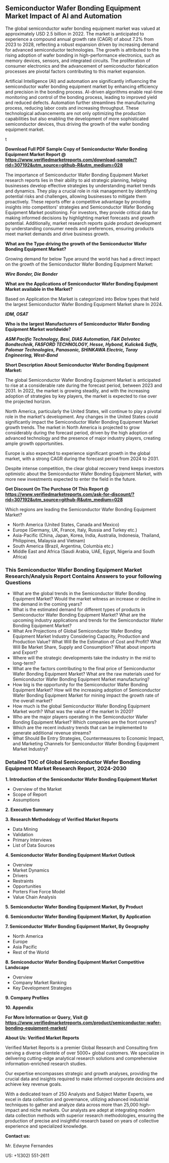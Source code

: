 <h2>Semiconductor Wafer Bonding Equipment Market Impact of AI and Automation</h2><p>The global semiconductor wafer bonding equipment market was valued at approximately USD 2.5 billion in 2022. The market is anticipated to experience a compound annual growth rate (CAGR) of about 7.2% from 2023 to 2028, reflecting a robust expansion driven by increasing demand for advanced semiconductor technologies. The growth is attributed to the rising adoption of wafer bonding in high-performance electronics, such as memory devices, sensors, and integrated circuits. The proliferation of consumer electronics and the advancement of semiconductor fabrication processes are pivotal factors contributing to this market expansion.</p><p>Artificial Intelligence (AI) and automation are significantly influencing the semiconductor wafer bonding equipment market by enhancing efficiency and precision in the bonding process. AI-driven algorithms enable real-time monitoring and control of the bonding process, leading to improved yield and reduced defects. Automation further streamlines the manufacturing process, reducing labor costs and increasing throughput. These technological advancements are not only optimizing the production capabilities but also enabling the development of more sophisticated semiconductor devices, thus driving the growth of the wafer bonding equipment market.</p>t</p><p id="" class=""><strong>Download Full PDF Sample Copy of Semiconductor Wafer Bonding Equipment Market Report @ <a href="https://www.verifiedmarketreports.com/download-sample/?rid=307192&utm_source=github-R&utm_medium=028" target="_blank">https://www.verifiedmarketreports.com/download-sample/?rid=307192&utm_source=github-R&utm_medium=028</a></strong></p><p>The importance of&nbsp;Semiconductor Wafer Bonding Equipment Market research reports lies in their ability to aid strategic planning, helping businesses develop effective strategies by understanding market trends and dynamics. They play a crucial role in risk management by identifying potential risks and challenges, allowing businesses to mitigate them proactively. These reports offer a competitive advantage by providing insights into competitors' strategies and Semiconductor Wafer Bonding Equipment Market positioning. For investors, they provide critical data for making informed decisions by highlighting market forecasts and growth potential. Additionally, market research reports guide product development by understanding consumer needs and preferences, ensuring products meet market demands and drive business growth.</p><p><strong>What are the&nbsp;Type driving the growth of the Semiconductor Wafer Bonding Equipment Market?</strong></p><p id="" class="">Growing demand for below Type around the world has had a direct impact on the growth of the Semiconductor Wafer Bonding Equipment Market:</p><em><strong>Wire Bonder, Die Bonder</strong></em></p><strong>What are the&nbsp;Applications&nbsp;of Semiconductor Wafer Bonding Equipment Market available in the Market?</strong></p><p id="" class="">Based on Application the Market is categorized into Below types that held the largest Semiconductor Wafer Bonding Equipment Market share In 2024.</p><em><strong>IDM, OSAT</strong></em></p><strong>Who is the largest Manufacturers of Semiconductor Wafer Bonding Equipment Market worldwide?</strong></p><p><em><strong>ASM Pacific Technology, Besi, DIAS Automation, F&K Delvotec Bondtechnik, FASFORD TECHNOLOGY, Hesse, Hybond, Kulicke& Soffa, Palomar Technologies, Panasonic, SHINKAWA Electric, Toray Engineering, West-Bond</strong></em></p><p id="" class=""><strong>Short Description About Semiconductor Wafer Bonding Equipment Market:</strong></p><p>The global Semiconductor Wafer Bonding Equipment Market is anticipated to rise at a considerable rate during the forecast period, between 2023 and 2031. In 2022, the market is growing steadily, and with the increasing adoption of strategies by key players, the market is expected to rise over the projected horizon.</p><p>North America, particularly the United States, will continue to play a pivotal role in the market's development. Any changes in the United States could significantly impact the Semiconductor Wafer Bonding Equipment Market growth trends. The market in North America is projected to grow considerably during the forecast period, driven by the high adoption of advanced technology and the presence of major industry players, creating ample growth opportunities.</p><p>Europe is also expected to experience significant growth in the global market, with a strong CAGR during the forecast period from 2024 to 2031.</p><p>Despite intense competition, the clear global recovery trend keeps investors optimistic about the Semiconductor Wafer Bonding Equipment Market, with more new investments expected to enter the field in the future.</p><p id="" class=""><strong>Get Discount On The Purchase Of This Report @ <a href="https://www.verifiedmarketreports.com/ask-for-discount/?rid=307192&utm_source=github-R&utm_medium=028" target="_blank">https://www.verifiedmarketreports.com/ask-for-discount/?rid=307192&utm_source=github-R&utm_medium=028</a></strong></p>Which regions are leading the Semiconductor Wafer Bonding Equipment Market?</p><ul><li>North America (United States, Canada and Mexico)</li><li>Europe (Germany, UK, France, Italy, Russia and Turkey etc.)</li><li>Asia-Pacific (China, Japan, Korea, India, Australia, Indonesia, Thailand, Philippines, Malaysia and Vietnam)</li><li>South America (Brazil, Argentina, Columbia etc.)</li><li>Middle East and Africa (Saudi Arabia, UAE, Egypt, Nigeria and South Africa)</li></ul><h3 id="" class="">This Semiconductor Wafer Bonding Equipment Market Research/Analysis Report Contains Answers to your following Questions</h3><ul><li>What are the global trends in the Semiconductor Wafer Bonding Equipment Market? Would the market witness an increase or decline in the demand in the coming years?</li><li>What is the estimated demand for different types of products in Semiconductor Wafer Bonding Equipment Market? What are the upcoming industry applications and trends for the Semiconductor Wafer Bonding Equipment Market?</li><li>What Are Projections of Global Semiconductor Wafer Bonding Equipment Market Industry Considering Capacity, Production and Production Value? What Will Be the Estimation of Cost and Profit? What Will Be Market Share, Supply and Consumption? What about imports and Export?</li><li>Where will the strategic developments take the industry in the mid to long-term?</li><li>What are the factors contributing to the final price of Semiconductor Wafer Bonding Equipment Market? What are the raw materials used for Semiconductor Wafer Bonding Equipment Market manufacturing?</li><li>How big is the opportunity for the Semiconductor Wafer Bonding Equipment Market? How will the increasing adoption of Semiconductor Wafer Bonding Equipment Market for mining impact the growth rate of the overall market?</li><li>How much is the global Semiconductor Wafer Bonding Equipment Market worth? What was the value of the market In 2020?</li><li>Who are the major players operating in the Semiconductor Wafer Bonding Equipment Market? Which companies are the front runners?</li><li>Which are the recent industry trends that can be implemented to generate additional revenue streams?</li><li>What Should Be Entry Strategies, Countermeasures to Economic Impact, and Marketing Channels for Semiconductor Wafer Bonding Equipment Market Industry?</li></ul><h3 id="" class="">Detailed TOC of Global Semiconductor Wafer Bonding Equipment Market Research Report, 2024-2030</h3><p id="" class=""><strong>1. Introduction of the Semiconductor Wafer Bonding Equipment Market</strong></p><ul><li>Overview of the Market</li><li>Scope of Report</li><li>Assumptions</li></ul><p id="" class=""><strong>2. Executive Summary</strong></p><p id="" class=""><strong>3. Research Methodology of Verified Market Reports</strong></p><ul><li>Data Mining</li><li>Validation</li><li>Primary Interviews</li><li>List of Data Sources</li></ul><p id="" class=""><strong>4. Semiconductor Wafer Bonding Equipment Market Outlook</strong></p><ul><li>Overview</li><li>Market Dynamics</li><li>Drivers</li><li>Restraints</li><li>Opportunities</li><li>Porters Five Force Model</li><li>Value Chain Analysis</li></ul><p id="" class=""><strong>5. Semiconductor Wafer Bonding Equipment Market, By Product</strong></p><p id="" class=""><strong>6. Semiconductor Wafer Bonding Equipment Market, By Application</strong></p><p id="" class=""><strong>7. Semiconductor Wafer Bonding Equipment Market, By Geography</strong></p><ul><li>North America</li><li>Europe</li><li>Asia Pacific</li><li>Rest of the World</li></ul><p id="" class=""><strong>8. Semiconductor Wafer Bonding Equipment Market Competitive Landscape</strong></p><ul><li>Overview</li><li>Company Market Ranking</li><li>Key Development Strategies</li></ul><p id="" class=""><strong>9. Company Profiles</strong></p><p id="" class=""><strong>10. Appendix</strong></p><p id="" class=""><strong>For More Information or Query, Visit @ <a href="https://www.verifiedmarketreports.com/product/semiconductor-wafer-bonding-equipment-market/" target="_blank">https://www.verifiedmarketreports.com/product/semiconductor-wafer-bonding-equipment-market/</a></strong></p><p id="" class=""><strong>About Us: Verified Market Reports</strong></p><p id="" class="">Verified Market Reports is a premier Global Research and Consulting firm serving a diverse clientele of over 5000+ global customers. We specialize in delivering cutting-edge analytical research solutions and comprehensive information-enriched research studies.</p><p id="" class="">Our expertise encompasses strategic and growth analyses, providing the crucial data and insights required to make informed corporate decisions and achieve key revenue goals.</p><p id="" class="">With a dedicated team of 250 Analysts and Subject Matter Experts, we excel in data collection and governance, utilizing advanced industrial techniques to gather and analyze data across more than 25,000 high-impact and niche markets. Our analysts are adept at integrating modern data collection methods with superior research methodologies, ensuring the production of precise and insightful research based on years of collective experience and specialized knowledge.</p><p id="" class=""><strong>Contact us:</strong></p><p id="" class="">Mr. Edwyne Fernandes</p><p id="" class="">US: +1(302) 551-2611</p>